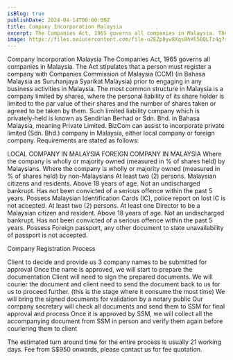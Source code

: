 ```yaml
---
isBlog: true
publishDate: 2024-04-14T00:00:00Z
title: Company Incorporation Malaysia
excerpt: The Companies Act, 1965 governs all companies in Malaysia. The Act stipulates that a person must register a company with Companies Commission of Malaysia (CCM) (in Bahasa Malaysia as Suruhanjaya Syarikat Malaysia) prior to engaging in any business activities in Malaysia.
image: https://files.oaiusercontent.com/file-u2EZp0yw8Xqs8hHl58QLTz4g?se=2024-04-23T17%3A38%3A09Z&sp=r&sv=2021-08-06&sr=b&rscc=max-age%3D31536000%2C%20immutable&rscd=attachment%3B%20filename%3D29074b98-5cc1-4fff-a70b-1e5f73fc1a42.webp&sig=wWZZ5XPaEzsPcjbp3zge4xoget4mwSQ/OR5bg%2By3qMY%3D
---
```


Company Incorporation Malaysia
The Companies Act, 1965 governs all companies in Malaysia. The Act stipulates that a person must register a company with Companies Commission of Malaysia (CCM) (in Bahasa Malaysia as Suruhanjaya Syarikat Malaysia) prior to engaging in any business activities in Malaysia.
The most common structure in Malaysia is a company limited by shares, where the personal liability of its share holder is limited to the par value of their shares and the number of shares taken or agreed to be taken by them.
Such limited liability company which is privately-held is known as Sendirian Berhad or Sdn. Bhd. in Bahasa Malaysia, meaning Private Limited.
BizCom can assist to incorporate private limited (Sdn. Bhd.) company in Malaysia, either local company or foreign company.
Requirements are stated as follows:

LOCAL COMPANY IN MALAYSIA
FOREIGN COMPANY IN MALAYSIA
Where the company is wholly or majority owned (measured in % of shares held) by Malaysians.
Where the company is wholly or majority owned (measured in % of shares held) by non-Malaysians
At least two (2) persons.
Malaysian citizens and residents.
Above 18 years of age.
Not an undischarged bankrupt.
Has not been convicted of a serious offence within the past 5 years.
Possess Malaysian Identification Cards (IC), police report on lost IC is not accepted.
At least two (2) persons.
At least one Director to be a Malaysian citizen and resident.
Above 18 years of age.
Not an undischarged bankrupt.
Has not been convicted of a serious offence within the past 5 years.
Possess Foreign passport, any other document to state unavailability of passport is not accepted.

Company Registration Process

Client to decide and provide us 3 company names to be submitted for approval
Once the name is approved, we will start to prepare the documentation
Client will need to sign the prepared documents. We will courier the document and client need to send the document back to us for us to proceed further. (this is the stage where it consume the most time)
We will bring the signed documents for validation by a notary public
Our company secretary will check all documents and send them to SSM for final approval and process
Once it is approved by SSM, we will collect all the accompanying document from SSM in person and verify them again before couriering them to client

The estimated turn around time for the entire process is usually 21 working days.
Fee from S$950 onwards, please contact us for fee quotation.